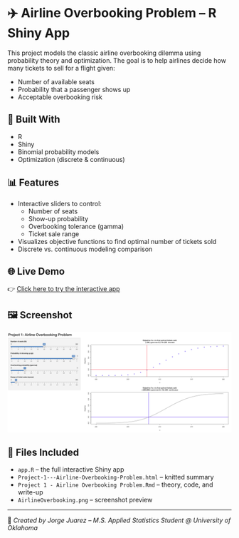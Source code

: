 # ✈️ Airline Overbooking Problem – R Shiny App

This project models the classic airline overbooking dilemma using probability theory and optimization. The goal is to help airlines decide how many tickets to sell for a flight given:

- Number of available seats
- Probability that a passenger shows up
- Acceptable overbooking risk

## 🔧 Built With
- R
- Shiny
- Binomial probability models
- Optimization (discrete & continuous)

## 📊 Features
- Interactive sliders to control:
  - Number of seats
  - Show-up probability
  - Overbooking tolerance (gamma)
  - Ticket sale range
- Visualizes objective functions to find optimal number of tickets sold
- Discrete vs. continuous modeling comparison

## 🌐 Live Demo  
👉 [Click here to try the interactive app](https://rmsmind.shinyapps.io/airline-overbooking/)

## 🖼 Screenshot

![Overbooking App](AirlineOverbooking.png)

## 📁 Files Included
- `app.R` – the full interactive Shiny app
- `Project-1---Airline-Overbooking-Problem.html` – knitted summary
- `Project 1 - Airline Overbooking Problem.Rmd` – theory, code, and write-up
- `AirlineOverbooking.png` – screenshot preview

---

📌 *Created by Jorge Juarez – M.S. Applied Statistics Student @ University of Oklahoma*
